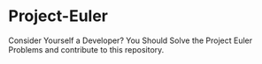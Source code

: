 # Project-Euler
Consider Yourself a Developer? You Should Solve the Project Euler Problems and contribute to this repository.

